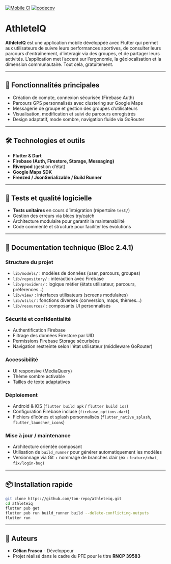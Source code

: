 [![Mobile CI](https://github.com/PFE-Celian-Frasca/AthleteIQ-PFE/actions/workflows/ci-mobile.yml/badge.svg?branch=develop)](https://github.com/PFE-Celian-Frasca/AthleteIQ-PFE/actions/workflows/ci-mobile.yml)
[![codecov](https://codecov.io/gh/PFE-Celian-Frasca/AthleteIQ-PFE/branch/develop/graph/badge.svg)](https://codecov.io/gh/PFE-Celian-Frasca/AthleteIQ-PFE)
# AthleteIQ

**AthleteIQ** est une application mobile développée avec Flutter qui permet aux utilisateurs de suivre leurs performances sportives, de consulter leurs parcours d'entraînement, d’interagir via des groupes, et de partager leurs activités. L’application met l’accent sur l’ergonomie, la géolocalisation et la dimension communautaire. Tout cela, gratuitement.

---

## 🚀 Fonctionnalités principales

- Création de compte, connexion sécurisée (Firebase Auth)
- Parcours GPS personnalisés avec clustering sur Google Maps
- Messagerie de groupe et gestion des groupes d’utilisateurs
- Visualisation, modification et suivi de parcours enregistrés
- Design adaptatif, mode sombre, navigation fluide via GoRouter

---

## 🛠️ Technologies et outils

- **Flutter & Dart**
- **Firebase (Auth, Firestore, Storage, Messaging)**
- **Riverpod** (gestion d’état)
- **Google Maps SDK**
- **Freezed / JsonSerializable / Build Runner**

---

## 🧪 Tests et qualité logicielle

- **Tests unitaires** en cours d’intégration (répertoire `test/`)
- Gestion des erreurs via blocs try/catch
- Architecture modulaire pour garantir la maintenabilité
- Code commenté et structuré pour faciliter les évolutions

---

## 🧾 Documentation technique (Bloc 2.4.1)

### Structure du projet

- `lib/models/` : modèles de données (user, parcours, groupes)
- `lib/repository/` : interaction avec Firebase
- `lib/providers/` : logique métier (états utilisateur, parcours, préférences…)
- `lib/view/` : interfaces utilisateurs (screens modulaires)
- `lib/utils/` : fonctions diverses (conversion, maps, thèmes…)
- `lib/resources/` : composants UI personnalisés

### Sécurité et confidentialité

- Authentification Firebase
- Filtrage des données Firestore par UID
- Permissions Firebase Storage sécurisées
- Navigation restreinte selon l'état utilisateur (middleware GoRouter)

### Accessibilité

- UI responsive (MediaQuery)
- Thème sombre activable
- Tailles de texte adaptatives

### Déploiement

- Android & iOS (`flutter build apk` / `flutter build ios`)
- Configuration Firebase incluse (`firebase_options.dart`)
- Fichiers d’icônes et splash personnalisés (`flutter_native_splash`, `flutter_launcher_icons`)

### Mise à jour / maintenance

- Architecture orientée composant
- Utilisation de `build_runner` pour générer automatiquement les modèles
- Versionnage via Git + nommage de branches clair (ex : `feature/chat`, `fix/login-bug`)

---

## 📦 Installation rapide

```bash
git clone https://github.com/ton-repo/athleteiq.git
cd athleteiq
flutter pub get
flutter pub run build_runner build --delete-conflicting-outputs
flutter run
```
---

## 👥 Auteurs
- **Célian Frasca** - Développeur
- Projet réalisé dans le cadre du PFE pour le titre **RNCP 39583**
